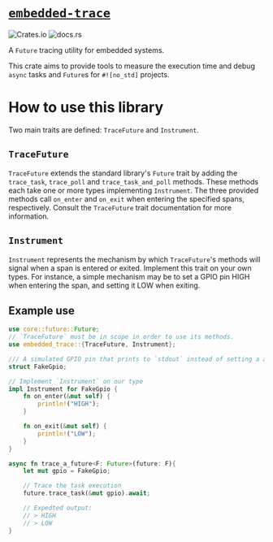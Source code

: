 # [`embedded-trace`](https://github.com/jbeaurivage/embedded-trace)

![Crates.io](https://img.shields.io/crates/v/embedded-trace)
![docs.rs](https://img.shields.io/docsrs/embedded-trace)

A `Future` tracing utility for embedded systems.

This crate aims to provide tools to measure the execution time and debug
`async` tasks and `Future`s for `#![no_std]` projects.

# How to use this library

Two main traits are defined: `TraceFuture` and `Instrument`.

## `TraceFuture`
`TraceFuture` extends the standard library's `Future` trait by adding
the `trace_task`, `trace_poll` and `trace_task_and_poll` methods.
These methods each take one or more types implementing `Instrument`. The
three provided methods call `on_enter` and `on_exit` when entering the
specified spans, respectively. Consult the `TraceFuture` trait
documentation for more information.

## `Instrument`
`Instrument` represents the mechanism by which `TraceFuture`'s methods
will signal when a span is entered or exited. Implement this trait on your
own types. For instance, a simple mechanism may be to set a GPIO pin HIGH
when entering the span, and setting it LOW when exiting.

## Example use

```rust
use core::future::Future;
// `TraceFuture` must be in scope in order to use its methods.
use embedded_trace::{TraceFuture, Instrument};

/// A simulated GPIO pin that prints to `stdout` instead of setting a a physical pin's electrical state
struct FakeGpio;

// Implement `Instrument` on our type
impl Instrument for FakeGpio {
    fn on_enter(&mut self) {
        println!("HIGH");
    }

    fn on_exit(&mut self) {
        println!("LOW");
    }
}

async fn trace_a_future<F: Future>(future: F){
    let mut gpio = FakeGpio;

    // Trace the task execution
    future.trace_task(&mut gpio).await;

    // Expedted output:
    // > HIGH
    // > LOW
}
```